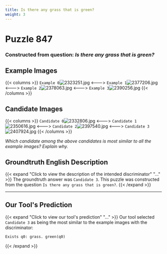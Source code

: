 ```yaml
---
title: Is there any grass that is green?
weight: 3
---
```


# Puzzle 847
### Constructed from question: _Is there any grass that is green?_


## Example Images
{{< columns >}}
`Example 0`![2323251.jpg](/gqa_images/2323251.jpg)
<--->
`Example 1`![2377206.jpg](/gqa_images/2377206.jpg)
<--->
`Example 2`![2378063.jpg](/gqa_images/2378063.jpg)
<--->
`Example 3`![2390256.jpg](/gqa_images/2390256.jpg)
{{< /columns >}}

## Candidate Images
{{< columns >}}
`Candidate 0`![2332806.jpg](/gqa_images/2332806.jpg)
<--->
`Candidate 1`![2350616.jpg](/gqa_images/2350616.jpg)
<--->
`Candidate 2`![2397540.jpg](/gqa_images/2397540.jpg)
<--->
`Candidate 3`![2407924.jpg](/gqa_images/2407924.jpg)
{{< /columns >}}

*Which candidate among the above candidates is most similar to all the example images? Explain why.*

## Groundtruth English Description

{{< expand "Click to view the description of the intended discriminator" "..." >}}
The groundtruth answer was `Candidate 3`. This puzzle was constructed from the question `Is there any grass that is green?`.
{{< /expand >}}

---

## Our Tool's Prediction

{{< expand "Click to view our tool's prediction" "..." >}}
Our tool selected `Candidate 3` as being the most similar to the example images with the discriminator:
```plaintext
Exists q0: grass. green(q0)
```
{{< /expand >}}
